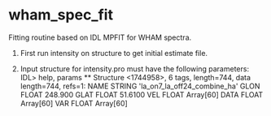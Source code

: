 # wham_spec_fit
Fitting routine based on IDL MPFIT for WHAM spectra.
1. First run intensity on structure to get initial estimate file. 

2. Input structure for intensity.pro must have the following parameters:
IDL> help, params
** Structure <1744958>, 6 tags, length=744, data length=744, refs=1:
   NAME            STRING    'la_on7_la_off24_combine_ha'
   GLON            FLOAT           248.900
   GLAT            FLOAT           51.6100
   VEL             FLOAT     Array[60]
   DATA            FLOAT     Array[60]
   VAR             FLOAT     Array[60]

